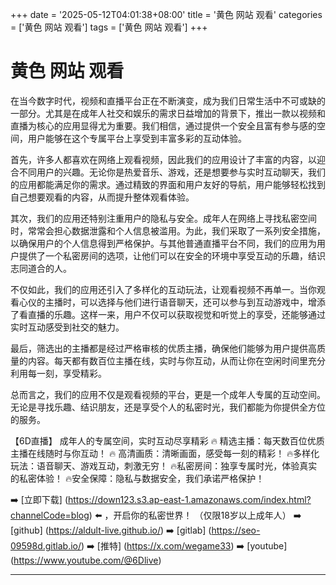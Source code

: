 +++
date = '2025-05-12T04:01:38+08:00'
title = '黄色 网站 观看'
categories = ['黄色 网站 观看']
tags = ['黄色 网站 观看']
+++

# 黄色 网站 观看

在当今数字时代，视频和直播平台正在不断演变，成为我们日常生活中不可或缺的一部分。尤其是在成年人社交和娱乐的需求日益增加的背景下，推出一款以视频和直播为核心的应用显得尤为重要。我们相信，通过提供一个安全且富有参与感的空间，用户能够在这个专属平台上享受到丰富多彩的互动体验。

首先，许多人都喜欢在网络上观看视频，因此我们的应用设计了丰富的内容，以迎合不同用户的兴趣。无论你是热爱音乐、游戏，还是想要参与实时互动聊天，我们的应用都能满足你的需求。通过精致的界面和用户友好的导航，用户能够轻松找到自己想要观看的内容，从而提升整体观看体验。

其次，我们的应用还特别注重用户的隐私与安全。成年人在网络上寻找私密空间时，常常会担心数据泄露和个人信息被滥用。为此，我们采取了一系列安全措施，以确保用户的个人信息得到严格保护。与其他普通直播平台不同，我们的应用为用户提供了一个私密房间的选项，让他们可以在安全的环境中享受互动的乐趣，结识志同道合的人。

不仅如此，我们的应用还引入了多样化的互动玩法，让观看视频不再单一。当你观看心仪的主播时，可以选择与他们进行语音聊天，还可以参与到互动游戏中，增添了看直播的乐趣。这样一来，用户不仅可以获取视觉和听觉上的享受，还能够通过实时互动感受到社交的魅力。

最后，筛选出的主播都是经过严格审核的优质主播，确保他们能够为用户提供高质量的内容。每天都有数百位主播在线，实时与你互动，从而让你在空闲时间里充分利用每一刻，享受精彩。

总而言之，我们的应用不仅是观看视频的平台，更是一个成年人专属的互动空间。无论是寻找乐趣、结识朋友，还是享受个人的私密时光，我们都能为你提供全方位的服务。

【6D直播】
成年人的专属空间，实时互动尽享精彩
🔥 精选主播：每天数百位优质主播在线随时与你互动！
🔥 高清画质：清晰画面，感受每一刻的精彩！
🔥多样化玩法：语音聊天、游戏互动，刺激无穷！
🔥私密房间：独享专属时光，体验真实的私密体验！
🔥安全保障：隐私与数据安全，我们承诺严格保护！

➡️ [立即下载] (https://down123.s3.ap-east-1.amazonaws.com/index.html?channelCode=blog) ⬅️ ，开启你的私密世界！
（仅限18岁以上成年人）
➡️ [github] (https://aldult-live.github.io/)
➡️ [gitlab] (https://seo-09598d.gitlab.io/)
➡️ [推特] (https://x.com/wegame33)
➡️ [youtube] (https://www.youtube.com/@6Dlive)

---
